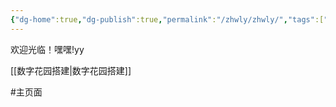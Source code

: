 ```yaml
---
{"dg-home":true,"dg-publish":true,"permalink":"/zhwly/zhwly/","tags":["gardenEntry"],"dgPassFrontmatter":true,"noteIcon":""}
---
```



欢迎光临！嘿嘿!yy

[[数字花园搭建\|数字花园搭建]]

#主页面